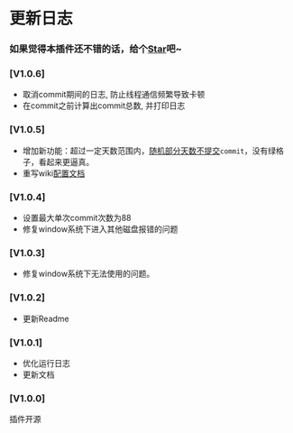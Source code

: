 # 更新日志

### 如果觉得本插件还不错的话，给个[Star](https://github.com/OBKoro1/autoCommit)吧~

### [V1.0.6]

* 取消commit期间的日志, 防止线程通信频繁导致卡顿
* 在commit之前计算出commit总数, 并打印日志

### [V1.0.5]

* 增加新功能：超过一定天数范围内，[随机部分天数不提交](https://github.com/OBKoro1/autoCommit/wiki/%E9%85%8D%E7%BD%AE%E5%8F%8A%E4%BD%BF%E7%94%A8%E8%AF%B4%E6%98%8E#%E9%97%B4%E9%9A%94%E6%8F%90%E4%BA%A4)`commit`，没有绿格子，看起来更逼真。
* 重写wiki[配置文档](https://github.com/OBKoro1/autoCommit/wiki/%E9%85%8D%E7%BD%AE%E5%8F%8A%E4%BD%BF%E7%94%A8%E8%AF%B4%E6%98%8E)

### [V1.0.4]

* 设置最大单次commit次数为88
* 修复window系统下进入其他磁盘报错的问题

### [V1.0.3]

* 修复window系统下无法使用的问题。

### [V1.0.2]

* 更新Readme

### [V1.0.1]

* 优化运行日志
* 更新文档


### [V1.0.0]

插件开源
